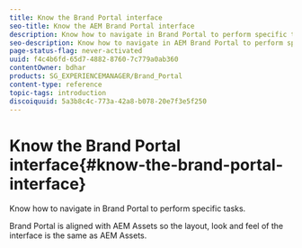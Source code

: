 ```yaml
---
title: Know the Brand Portal interface
seo-title: Know the AEM Brand Portal interface
description: Know how to navigate in Brand Portal to perform specific tasks.
seo-description: Know how to navigate in AEM Brand Portal to perform specific tasks.
page-status-flag: never-activated
uuid: f4c4b6fd-65d7-4882-8760-7c779a0ab360
contentOwner: bdhar
products: SG_EXPERIENCEMANAGER/Brand_Portal
content-type: reference
topic-tags: introduction
discoiquuid: 5a3b8c4c-773a-42a8-b078-20e7f3e5f250
---
```


# Know the Brand Portal interface{#know-the-brand-portal-interface}

Know how to navigate in Brand Portal to perform specific tasks.

Brand Portal is aligned with AEM Assets so the layout, look and feel of the interface is the same as AEM Assets.
